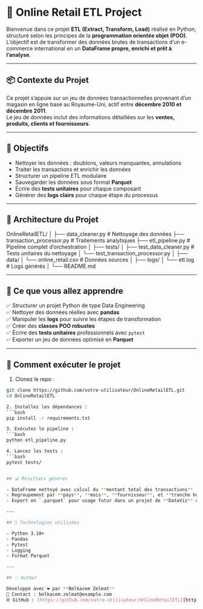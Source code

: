 # 🛒 Online Retail ETL Project

Bienvenue dans ce projet **ETL (Extract, Transform, Load)** réalisé en Python, structuré selon les principes de la **programmation orientée objet (POO)**.  
L’objectif est de transformer des données brutes de transactions d’un e-commerce international en un **DataFrame propre, enrichi et prêt à l’analyse**.

---

## 📦 Contexte du Projet

Ce projet s’appuie sur un jeu de données transactionnelles provenant d’un magasin en ligne basé au Royaume-Uni, actif entre **décembre 2010 et décembre 2011**.  
Le jeu de données inclut des informations détaillées sur les **ventes, produits, clients et fournisseurs**.

---

## 🔧 Objectifs

- Nettoyer les données : doublons, valeurs manquantes, annulations
- Traiter les transactions et enrichir les données
- Structurer un pipeline ETL modulaire
- Sauvegarder les données sous format **Parquet**
- Écrire des **tests unitaires** pour chaque composant
- Générer des **logs clairs** pour chaque étape du processus

---

## 🧱 Architecture du Projet

OnlineRetailETL/
│
├── data_cleaner.py              # Nettoyage des données
├── transaction_processor.py     # Traitements analytiques
├── etl_pipeline.py              # Pipeline complet d’orchestration
│
├── tests/
│   ├── test_data_cleaner.py     # Tests unitaires du nettoyage
│   └── test_transaction_processor.py
│
├── data/
│   └── online_retail.csv        # Données sources
│
├── logs/
│   └── etl.log                  # Logs générés
│
└── README.md



---

## 🧠 Ce que vous allez apprendre

✅ Structurer un projet Python de type Data Engineering  
✅ Nettoyer des données réelles avec **pandas**  
✅ Manipuler les **logs** pour suivre les étapes de transformation  
✅ Créer des **classes POO robustes**  
✅ Écrire des **tests unitaires** professionnels avec `pytest`  
✅ Exporter un jeu de données optimisé en **Parquet**

---

## 🚀 Comment exécuter le projet

1. Clonez le repo :
```bash
git clone https://github.com/votre-utilisateur/OnlineRetailETL.git
cd OnlineRetailETL

2. Installez les dépendances :
```bash
pip install -r requirements.txt

3. Exécutez le pipeline :
```bash
python etl_pipeline.py

4. Lancez les tests :
```bash
pytest tests/


## 📊 Résultats générés

- DataFrame nettoyé avec calcul du **montant total des transactions**
- Regroupement par **pays**, **mois**, **fournisseur**, et **tranche horaire**
- Export en `.parquet` pour usage futur dans un projet de **DataViz** ou **Machine Learning**

---

## 🧪 Technologies utilisées

- Python 3.10+
- Pandas
- Pytest
- Logging
- Format Parquet

---

## ✨ Auteur

Développé avec ❤️ par **Belkacem Zelmat**  
📧 Contact : belkacem.zelmat@example.com  
🌐 GitHub : [https://github.com/votre-utilisateur/OnlineRetailETL](https://github.com/votre-utilisateur/OnlineRetailETL)


